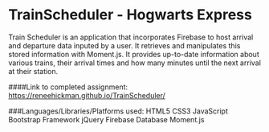 # TrainScheduler - Hogwarts Express 

Train Scheduler is an application that incorporates Firebase to host arrival and departure data inputed by a user. It retrieves and manipulates this stored information with Moment.js. It provides up-to-date information about various trains, their arrival times and how many minutes until the next arrival at their station.

####Link to completed assignment:  
https://reneehickman.github.io/TrainScheduler/

###Languages/Libraries/Platforms used:
HTML5
CSS3
JavaScript
Bootstrap Framework
jQuery
Firebase Database
Moment.js